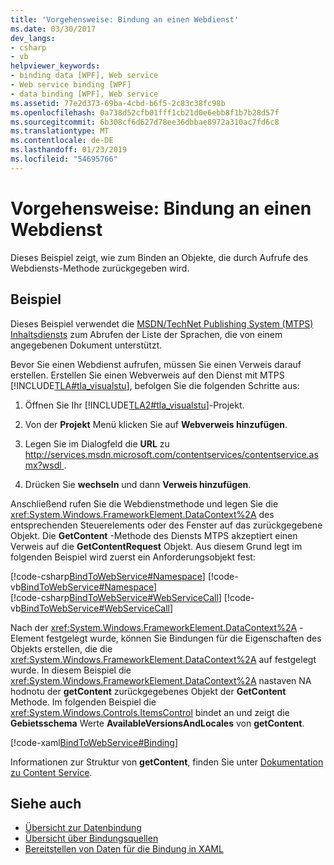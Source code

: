 ```yaml
---
title: 'Vorgehensweise: Bindung an einen Webdienst'
ms.date: 03/30/2017
dev_langs:
- csharp
- vb
helpviewer_keywords:
- binding data [WPF], Web service
- Web service binding [WPF]
- data binding [WPF], Web service
ms.assetid: 77e2d373-69ba-4cbd-b6f5-2c83c38fc98b
ms.openlocfilehash: 0a738d52cfb01fff1cb21d0e6ebb8f1b7b28d57f
ms.sourcegitcommit: 6b308cf6d627d78ee36dbbae8972a310ac7fd6c8
ms.translationtype: MT
ms.contentlocale: de-DE
ms.lasthandoff: 01/23/2019
ms.locfileid: "54695766"
---
```

# <a name="how-to-bind-to-a-web-service"></a>Vorgehensweise: Bindung an einen Webdienst
Dieses Beispiel zeigt, wie zum Binden an Objekte, die durch Aufrufe des Webdiensts-Methode zurückgegeben wird.  
  
## <a name="example"></a>Beispiel  
 Dieses Beispiel verwendet die [MSDN/TechNet Publishing System (MTPS) Inhaltsdiensts](https://go.microsoft.com/fwlink/?LinkId=95677) zum Abrufen der Liste der Sprachen, die von einem angegebenen Dokument unterstützt.  
  
 Bevor Sie einen Webdienst aufrufen, müssen Sie einen Verweis darauf erstellen. Erstellen Sie einen Webverweis auf den Dienst mit MTPS [!INCLUDE[TLA#tla_visualstu](../../../../includes/tlasharptla-visualstu-md.md)], befolgen Sie die folgenden Schritte aus:  
  
1.  Öffnen Sie Ihr [!INCLUDE[TLA2#tla_visualstu](../../../../includes/tla2sharptla-visualstu-md.md)]-Projekt.  
  
2.  Von der **Projekt** Menü klicken Sie auf **Webverweis hinzufügen**.  
  
3.  Legen Sie im Dialogfeld die **URL** zu [ http://services.msdn.microsoft.com/contentservices/contentservice.asmx?wsdl ](https://services.msdn.microsoft.com/contentservices/contentservice.asmx?wsdl).  
  
4.  Drücken Sie **wechseln** und dann **Verweis hinzufügen**.  
  
 Anschließend rufen Sie die Webdienstmethode und legen Sie die <xref:System.Windows.FrameworkElement.DataContext%2A> des entsprechenden Steuerelements oder des Fenster auf das zurückgegebene Objekt. Die **GetContent** -Methode des Diensts MTPS akzeptiert einen Verweis auf die **GetContentRequest** Objekt. Aus diesem Grund legt im folgenden Beispiel wird zuerst ein Anforderungsobjekt fest:  
  
 [!code-csharp[BindToWebService#Namespace](../../../../samples/snippets/csharp/VS_Snippets_Wpf/BindToWebService/CSharp/Window1.xaml.cs#namespace)]
 [!code-vb[BindToWebService#Namespace](../../../../samples/snippets/visualbasic/VS_Snippets_Wpf/BindToWebService/VisualBasic/Window1.xaml.vb#namespace)]  
[!code-csharp[BindToWebService#WebServiceCall](../../../../samples/snippets/csharp/VS_Snippets_Wpf/BindToWebService/CSharp/Window1.xaml.cs#webservicecall)]
[!code-vb[BindToWebService#WebServiceCall](../../../../samples/snippets/visualbasic/VS_Snippets_Wpf/BindToWebService/VisualBasic/Window1.xaml.vb#webservicecall)]  
  
 Nach der <xref:System.Windows.FrameworkElement.DataContext%2A> -Element festgelegt wurde, können Sie Bindungen für die Eigenschaften des Objekts erstellen, die die <xref:System.Windows.FrameworkElement.DataContext%2A> auf festgelegt wurde. In diesem Beispiel die <xref:System.Windows.FrameworkElement.DataContext%2A> nastaven NA hodnotu der **getContent** zurückgegebenes Objekt der **GetContent** Methode. Im folgenden Beispiel die <xref:System.Windows.Controls.ItemsControl> bindet an und zeigt die **Gebietsschema** Werte **AvailableVersionsAndLocales** von **getContent**.  
  
 [!code-xaml[BindToWebService#Binding](../../../../samples/snippets/csharp/VS_Snippets_Wpf/BindToWebService/CSharp/Window1.xaml#binding)]  
  
 Informationen zur Struktur von **getContent**, finden Sie unter [Dokumentation zu Content Service](https://services.msdn.microsoft.com/ContentServices/ContentService.asmx).  
  
## <a name="see-also"></a>Siehe auch
- [Übersicht zur Datenbindung](../../../../docs/framework/wpf/data/data-binding-overview.md)
- [Übersicht über Bindungsquellen](../../../../docs/framework/wpf/data/binding-sources-overview.md)
- [Bereitstellen von Daten für die Bindung in XAML](../../../../docs/framework/wpf/data/how-to-make-data-available-for-binding-in-xaml.md)
